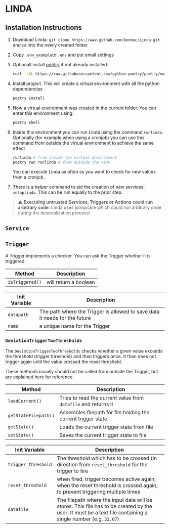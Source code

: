 # LINDA

## Installation Instructions

1. Download Linda: `git clone https://www.github.com/benbuc/Linda.git` and `cd` into the newly created folder.

2. Copy `.env_example`to `.env` and put email settings

3. Optionall install [poetry](https://github.com/python-poetry/poetry) if not already installed.
   ```bash
   curl -sSL https://raw.githubusercontent.com/python-poetry/poetry/master/install-poetry.py | python -
   ```

4. Install project. This will create a virtual environment with all the python dependencies
   ```bash
   poetry install
   ```

5. Now a virtual environment was created in the current folder. You can enter this environment using:
   ```bash
   poetry shell
   ```

6. Inside this environment you can run Linda using the command `runlinda`. Optionally (for example when using a cronjob) you can use this command from outside the virtual environment to achieve the same effect
   ```bash
   runlinda # from inside the virtual environment
   poetry run runlinda # from outside the venv
   ```
    You can execute Linda as often as you want to check for new values from a cronjob.
7. There is a helper command to aid the creation of new services: `setuplinda`. This can be run equally to the prior step.

> :warning: **Executing untrusted Services, Triggers or Actions could run arbitrary code**: Linda uses jsonpickle which could run arbitrary code during the deserialization process!

## `Service`

## `Trigger`
A Trigger implements a checker. You can ask the Trigger whether it is triggered.


| Method          | Description           |
| --------------- | --------------------- |
| `isTriggered()` | will return a boolean |

| Init Variable | Description                                                                |
| ------------- | -------------------------------------------------------------------------- |
| `datapath`    | The path where the Trigger is allowed to save data it needs for the future |
| `name`        | a unique name for the Trigger                                              |

### `DeviationTriggerTwoThresholds`
The `DeviationTriggerTwoThresholds` checks whether a given value exceeds the threshold (trigger threshold) and then triggers once. It then does not trigger again until the value crossed the reset threshold.

These methods usually should not be called from outside the Trigger, but are explained here for reference.

| Method               | Description                                                    |
| -------------------- | -------------------------------------------------------------- |
| `loadCurrent()`      | Tries to read the current value from `datafile` and returns it |
| `getStateFilepath()` | Assembles filepath for file holding the current trigger state  |
| `getState()`         | Loads the current trigger state from file                      |
| `setState()`         | Saves the current trigger state to file                        |

| Init Variable       | Description                                                                                                                                                 |
| ------------------- | ----------------------------------------------------------------------------------------------------------------------------------------------------------- |
| `trigger_threshold` | The threshold which has to be crossed (in direction from `reset_threshold` for the trigger to fire                                                          |
| `reset_threshold`   | when fired, trigger becomes active again, when the reset threshold is crossed again, to prevent triggering multiple times                                   |
| `datafile`          | The filepath where the input data will be stores. This file has to be created by the user. It must be a text file containing a single number (e.g. `32.67`) |